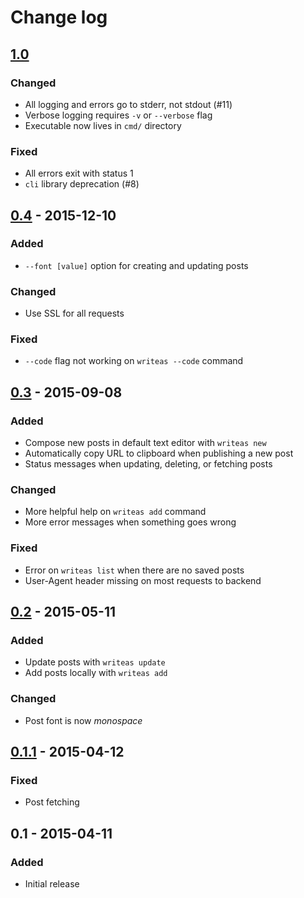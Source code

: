 Change log
==========

## [1.0](https://github.com/writeas/writeas-cli/compare/v0.4...v1.0)

### Changed

* All logging and errors go to stderr, not stdout (#11)
* Verbose logging requires `-v` or `--verbose` flag
* Executable now lives in `cmd/` directory

### Fixed

* All errors exit with status 1
* `cli` library deprecation (#8)

## [0.4](https://github.com/writeas/writeas-cli/compare/v0.3...v0.4) - 2015-12-10

### Added

* `--font [value]` option for creating and updating posts

### Changed

* Use SSL for all requests

### Fixed

* `--code` flag not working on `writeas --code` command

## [0.3](https://github.com/writeas/writeas-cli/compare/v0.2...v0.3) - 2015-09-08

### Added

* Compose new posts in default text editor with `writeas new`
* Automatically copy URL to clipboard when publishing a new post
* Status messages when updating, deleting, or fetching posts

### Changed

* More helpful help on `writeas add` command
* More error messages when something goes wrong

### Fixed

* Error on `writeas list` when there are no saved posts
* User-Agent header missing on most requests to backend

## [0.2](https://github.com/writeas/writeas-cli/compare/v0.1.1...v0.2) - 2015-05-11

### Added

* Update posts with `writeas update`
* Add posts locally with `writeas add`

### Changed

* Post font is now _monospace_

## [0.1.1](https://github.com/writeas/writeas-cli/compare/v0.1...v0.1.1) - 2015-04-12

### Fixed

* Post fetching

## 0.1 - 2015-04-11

### Added

* Initial release
